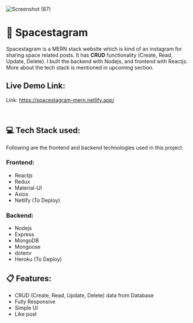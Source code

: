 
![Screenshot (87)](https://user-images.githubusercontent.com/97867019/157879714-9af53efd-ee61-47a8-963a-cdcd5ae62726.png)

# :rocket: Spacestagram <br>
Spacestagram is a MERN stack website which is kind of an instagram for sharing space related posts. It has **CRUD** functionality (Create, Read, Update, Delete). I built the backend with Nodejs, and frontend with Reactjs. More about the tech stack is mentioned in upcoming section.

## Live Demo Link:

Link: https://spacestagram-mern.netlify.app/

<br>

## :computer: Tech Stack used:

Following are the frontend and backend technologies used in this project.

### Frontend:

- Reactjs
- Redux
- Material-UI
- Axios 
- Netlify (To Deploy)

### Backend:

- Nodejs
- Express
- MongoDB
- Mongoose
- dotenv
- Heroku (To Deploy)

## :clipboard: Features:

- CRUD (Create, Read, Update, Delete) data from Database
- Fully Responsive
- Simple UI
- Like post


